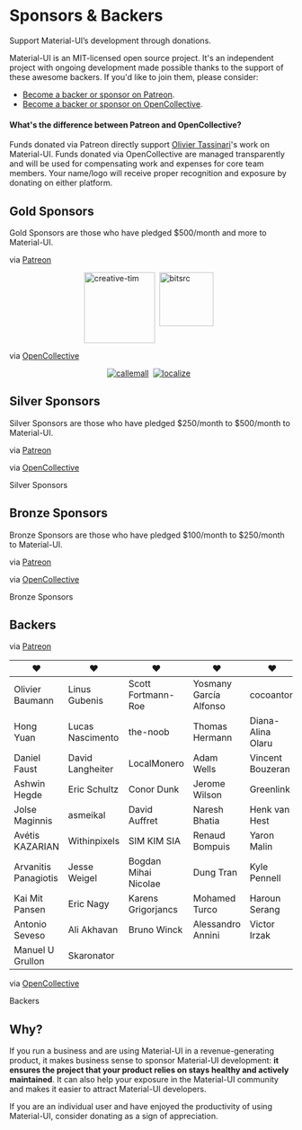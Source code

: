 # Sponsors & Backers

<p class="description">Support Material-UI’s development through donations.</p>

Material-UI is an MIT-licensed open source project. It's an independent project with ongoing development made possible thanks to the support of these awesome backers. If you'd like to join them, please consider:

- [Become a backer or sponsor on Patreon](https://www.patreon.com/oliviertassinari).
- [Become a backer or sponsor on OpenCollective](https://opencollective.com/material-ui).

#### What's the difference between Patreon and OpenCollective?

Funds donated via Patreon directly support [Olivier Tassinari](https://github.com/oliviertassinari)'s work on Material-UI.
Funds donated via OpenCollective are managed transparently and will be used for compensating work and expenses for core team members.
Your name/logo will receive proper recognition and exposure by donating on either platform.

## Gold Sponsors

Gold Sponsors are those who have pledged $500/month and more to Material-UI.

via [Patreon](https://www.patreon.com/oliviertassinari)

<p style="display: flex; justify-content: center;">
  <a href="https://www.creative-tim.com/?utm_source=material-ui&utm_medium=docs&utm_campaign=homepage" rel="noopener" target="_blank" style="margin-right: 8px;">
    <img width="126" src="https://avatars1.githubusercontent.com/u/20172349?s=378" alt="creative-tim" title="Premium Themes">
  </a>
  <a href="https://bitsrc.io" rel="noopener" target="_blank" style="margin-right: 8px;">
    <img width="96" src="https://avatars1.githubusercontent.com/u/24789812?s=192" alt="bitsrc" title="The fastest way to share code">
  </a>
</p>

via [OpenCollective](https://opencollective.com/material-ui)

<p style="display: flex; justify-content: center;">
  <a href="https://www.call-em-all.com" rel="noopener" target="_blank" style="margin-right: 8px;">
    <img src="https://images.opencollective.com/proxy/images?src=https%3A%2F%2Fopencollective-production.s3-us-west-1.amazonaws.com%2Ff4053300-e0ea-11e7-acf0-0fa7c0509f4e.png&height=100" alt="callemall" title="The easy way to message your group">
  </a>
  <a href="https://localizejs.com" rel="noopener" target="_blank" style="margin-right: 8px;">
    <img src="https://images.opencollective.com/proxy/images?src=https%3A%2F%2Fopencollective-production.s3-us-west-1.amazonaws.com%2F629dea80-f1ae-11e8-b356-a5942970e22b.png&height=70" alt="localize" title="Application translation & localization platform">
  </a>
</p>

## Silver Sponsors

Silver Sponsors are those who have pledged $250/month to $500/month to Material-UI.

via [Patreon](https://www.patreon.com/oliviertassinari)

via [OpenCollective](https://opencollective.com/material-ui)

<p style="overflow: auto;">
  <object type="image/svg+xml" data="https://opencollective.com/material-ui/tiers/silver-sponsors.svg?avatarHeight=70&width=600">Silver Sponsors</object>
</p>

## Bronze Sponsors

Bronze Sponsors are those who have pledged $100/month to $250/month to Material-UI.

via [Patreon](https://www.patreon.com/oliviertassinari)

via [OpenCollective](https://opencollective.com/material-ui)

<p style="overflow: auto;">
  <object type="image/svg+xml" data="https://opencollective.com/material-ui/tiers/bronze-sponsors.svg?avatarHeight=60&width=600">Bronze Sponsors</object>
</p>

## Backers

via [Patreon](https://www.patreon.com/oliviertassinari)

| ♥️ | ♥️ | ♥️ | ♥️ | ♥️ |
|---|---|---|---|---|
| Olivier Baumann | Linus Gubenis | Scott Fortmann-Roe | Yosmany García Alfonso | cocoanton |
| Hong Yuan | Lucas Nascimento | the-noob | Thomas Hermann | Diana-Alina Olaru |
| Daniel Faust | David Langheiter | LocalMonero | Adam Wells | Vincent Bouzeran |
| Ashwin Hegde | Eric Schultz | Conor Dunk | Jerome Wilson | Greenlink |
| Jolse Maginnis | asmeikal | David Auffret | Naresh Bhatia | Henk van Hest |
| Avétis KAZARIAN | Withinpixels | SIM KIM SIA | Renaud Bompuis | Yaron Malin |
| Arvanitis Panagiotis | Jesse Weigel | Bogdan Mihai Nicolae | Dung Tran | Kyle Pennell |
| Kai Mit Pansen | Eric Nagy | Karens Grigorjancs | Mohamed Turco | Haroun Serang |
| Antonio Seveso | Ali Akhavan | Bruno Winck | Alessandro Annini | Victor Irzak |
| Manuel U Grullon | Skaronator |

via [OpenCollective](https://opencollective.com/material-ui)

<p style="overflow: auto;">
  <object type="image/svg+xml" data="https://opencollective.com/material-ui/tiers/backer.svg?avatarHeight=50&width=600">Backers</object>
</p>

## Why?

If you run a business and are using Material-UI in a revenue-generating product, it makes business sense to sponsor Material-UI development: **it ensures the project that your product relies on stays healthy and actively maintained**.
It can also help your exposure in the Material-UI community and makes it easier to attract Material-UI developers.

If you are an individual user and have enjoyed the productivity of using Material-UI, consider donating as a sign of appreciation.
